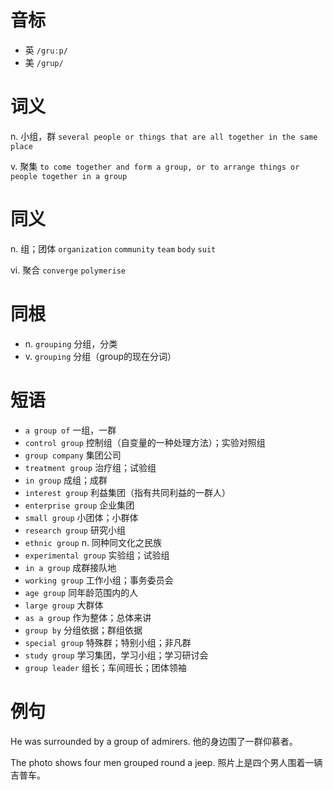 # 音标

- 英 `/gruːp/`
- 美 `/ɡrup/`

# 词义

n. 小组，群
`several people or things that are all together in the same place`

v. 聚集
`to come together and form a group, or to arrange things or people together in a group`

# 同义

n. 组；团体
`organization` `community` `team` `body` `suit`

vi. 聚合
`converge` `polymerise`

# 同根

- n. `grouping` 分组，分类
- v. `grouping` 分组（group的现在分词）

# 短语

- `a group of` 一组，一群
- `control group` 控制组（自变量的一种处理方法）；实验对照组
- `group company` 集团公司
- `treatment group` 治疗组；试验组
- `in group` 成组；成群
- `interest group` 利益集团（指有共同利益的一群人）
- `enterprise group` 企业集团
- `small group` 小团体；小群体
- `research group` 研究小组
- `ethnic group` n. 同种同文化之民族
- `experimental group` 实验组；试验组
- `in a group` 成群接队地
- `working group` 工作小组；事务委员会
- `age group` 同年龄范围内的人
- `large group` 大群体
- `as a group` 作为整体；总体来讲
- `group by` 分组依据；群组依据
- `special group` 特殊群；特别小组；非凡群
- `study group` 学习集团，学习小组；学习研讨会
- `group leader` 组长；车间班长；团体领袖

# 例句

He was surrounded by a group of admirers.
他的身边围了一群仰慕者。

The photo shows four men grouped round a jeep.
照片上是四个男人围着一辆吉普车。


